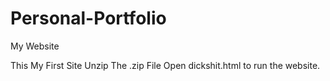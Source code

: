 # Personal-Portfolio
My Website

This My First Site
Unzip The .zip File Open dickshit.html to run the website.
